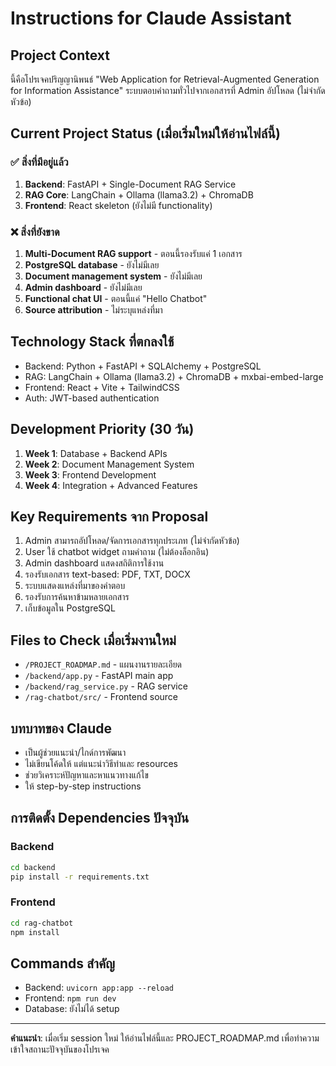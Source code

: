 # Instructions for Claude Assistant

## Project Context
นี้คือโปรเจคปริญญานิพนธ์ "Web Application for Retrieval-Augmented Generation for Information Assistance"
ระบบตอบคำถามทั่วไปจากเอกสารที่ Admin อัปโหลด (ไม่จำกัดหัวข้อ)

## Current Project Status (เมื่อเริ่มใหม่ให้อ่านไฟล์นี้)

### ✅ สิ่งที่มีอยู่แล้ว
1. **Backend**: FastAPI + Single-Document RAG Service
2. **RAG Core**: LangChain + Ollama (llama3.2) + ChromaDB
3. **Frontend**: React skeleton (ยังไม่มี functionality)

### ❌ สิ่งที่ยังขาด
1. **Multi-Document RAG support** - ตอนนี้รองรับแค่ 1 เอกสาร
2. **PostgreSQL database** - ยังไม่มีเลย
3. **Document management system** - ยังไม่มีเลย
4. **Admin dashboard** - ยังไม่มีเลย
5. **Functional chat UI** - ตอนนี้แค่ "Hello Chatbot"
6. **Source attribution** - ไม่ระบุแหล่งที่มา

## Technology Stack ที่ตกลงใช้
- Backend: Python + FastAPI + SQLAlchemy + PostgreSQL
- RAG: LangChain + Ollama (llama3.2) + ChromaDB + mxbai-embed-large
- Frontend: React + Vite + TailwindCSS
- Auth: JWT-based authentication

## Development Priority (30 วัน)
1. **Week 1**: Database + Backend APIs
2. **Week 2**: Document Management System  
3. **Week 3**: Frontend Development
4. **Week 4**: Integration + Advanced Features

## Key Requirements จาก Proposal
1. Admin สามารถอัปโหลด/จัดการเอกสารทุกประเภท (ไม่จำกัดหัวข้อ)
2. User ใช้ chatbot widget ถามคำถาม (ไม่ต้องล็อกอิน)
3. Admin dashboard แสดงสถิติการใช้งาน
4. รองรับเอกสาร text-based: PDF, TXT, DOCX
5. ระบบแสดงแหล่งที่มาของคำตอบ
6. รองรับการค้นหาข้ามหลายเอกสาร
7. เก็บข้อมูลใน PostgreSQL

## Files to Check เมื่อเริ่มงานใหม่
- `/PROJECT_ROADMAP.md` - แผนงานรายละเอียด
- `/backend/app.py` - FastAPI main app
- `/backend/rag_service.py` - RAG service
- `/rag-chatbot/src/` - Frontend source

## บทบาทของ Claude
- เป็นผู้ช่วยแนะนำ/ไกด์การพัฒนา
- ไม่เขียนโค้ดให้ แต่แนะนำวิธีทำและ resources
- ช่วยวิเคราะห์ปัญหาและหาแนวทางแก้ไข
- ให้ step-by-step instructions

## การติดตั้ง Dependencies ปัจจุบัน
### Backend
```bash
cd backend
pip install -r requirements.txt
```

### Frontend  
```bash
cd rag-chatbot
npm install
```

## Commands สำคัญ
- Backend: `uvicorn app:app --reload`
- Frontend: `npm run dev`
- Database: ยังไม่ได้ setup

---
**คำแนะนำ**: เมื่อเริ่ม session ใหม่ ให้อ่านไฟล์นี้และ PROJECT_ROADMAP.md เพื่อทำความเข้าใจสถานะปัจจุบันของโปรเจค